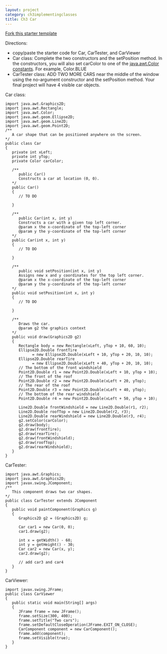 ```yaml
---
layout: project
category: ch3implementingclasses
title: Ch3 Car
---
```

[Fork this starter template](https://replit.com/@JustinRiley1/Graphics-Car-Starter#README.md)

Directions:

- copy/paste the starter code for Car, CarTester, and CarViewer
- Car class: Complete the two constructors and the setPosition method. In the constructors, you will also set carColor to one of the [java.awt.Color constants](https://docs.oracle.com/javase/7/docs/api/java/awt/Color.html). For example, Color.BLUE
- CarTester class: ADD TWO MORE CARS near the middle of the window using the no-argument constructor and the setPosition method. Your final project will have 4 visible car objects.


Car class:
```
import java.awt.Graphics2D;
import java.awt.Rectangle;
import java.awt.Color;
import java.awt.geom.Ellipse2D;
import java.awt.geom.Line2D;
import java.awt.geom.Point2D;
/**
   A car shape that can be positioned anywhere on the screen.
*/
public class Car
{
   private int xLeft;
   private int yTop;
   private Color carColor;

   /**
      public Car()
      Constructs a car at location (0, 0).
   */
   public Car()
   {
      // TO DO

   }

   /**
      public Car(int x, int y)
      Constructs a car with a given top left corner.
      @param x the x-coordinate of the top-left corner
      @param y the y-coordinate of the top-left corner
   */
   public Car(int x, int y)
   {
      // TO DO

   }

   /**
      public void setPosition(int x, int y)
      Assigns new x and y coordinates for the top left corner.
      @param x the x-coordinate of the top-left corner
      @param y the y-coordinate of the top-left corner
   */
   public void setPosition(int x, int y)
   {
      // TO DO

   }

   /**
      Draws the car.
      @param g2 the graphics context
   */
   public void draw(Graphics2D g2)
   {
      Rectangle body = new Rectangle(xLeft, yTop + 10, 60, 10);
      Ellipse2D.Double frontTire
            = new Ellipse2D.Double(xLeft + 10, yTop + 20, 10, 10);
      Ellipse2D.Double rearTire
            = new Ellipse2D.Double(xLeft + 40, yTop + 20, 10, 10);
      // The bottom of the front windshield
      Point2D.Double r1 = new Point2D.Double(xLeft + 10, yTop + 10);
      // The front of the roof
      Point2D.Double r2 = new Point2D.Double(xLeft + 20, yTop);
      // The rear of the roof
      Point2D.Double r3 = new Point2D.Double(xLeft + 40, yTop);
      // The bottom of the rear windshield
      Point2D.Double r4 = new Point2D.Double(xLeft + 50, yTop + 10);

      Line2D.Double frontWindshield = new Line2D.Double(r1, r2);
      Line2D.Double roofTop = new Line2D.Double(r2, r3);
      Line2D.Double rearWindshield = new Line2D.Double(r3, r4);
      g2.setColor(carColor);
      g2.draw(body);
      g2.draw(frontTire);
      g2.draw(rearTire);
      g2.draw(frontWindshield);      
      g2.draw(roofTop);      
      g2.draw(rearWindshield);      
   }
}
```

CarTester:
```
import java.awt.Graphics;
import java.awt.Graphics2D;
import javax.swing.JComponent;
/**
   This component draws two car shapes.
*/
public class CarTester extends JComponent
{  
   public void paintComponent(Graphics g)
   {  
      Graphics2D g2 = (Graphics2D) g;

      Car car1 = new Car(0, 0);
      car1.draw(g2);

      int x = getWidth() - 60;
      int y = getHeight() - 30;
      Car car2 = new Car(x, y);
      car2.draw(g2);

      // add car3 and car4
   }
}
```

CarViewer:
```
import javax.swing.JFrame;
public class CarViewer
{
   public static void main(String[] args)
   {
      JFrame frame = new JFrame();
      frame.setSize(300, 400);
      frame.setTitle("Two cars");
      frame.setDefaultCloseOperation(JFrame.EXIT_ON_CLOSE);
      CarComponent component = new CarComponent();
      frame.add(component);
      frame.setVisible(true);
   }
}
```
